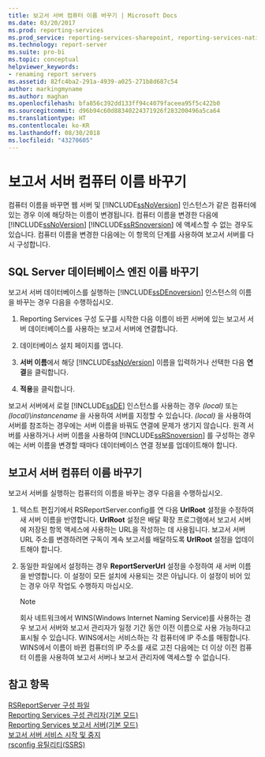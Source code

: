 ```yaml
---
title: 보고서 서버 컴퓨터 이름 바꾸기 | Microsoft Docs
ms.date: 03/20/2017
ms.prod: reporting-services
ms.prod_service: reporting-services-sharepoint, reporting-services-native
ms.technology: report-server
ms.suite: pro-bi
ms.topic: conceptual
helpviewer_keywords:
- renaming report servers
ms.assetid: 82fc4ba2-291a-4939-a025-271b8d687c54
author: markingmyname
ms.author: maghan
ms.openlocfilehash: bfa856c392dd133ff94c4079faceea95f5c422b0
ms.sourcegitcommit: d96b94c60d88340224371926f283200496a5ca64
ms.translationtype: HT
ms.contentlocale: ko-KR
ms.lasthandoff: 08/30/2018
ms.locfileid: "43270605"
---
```

# <a name="rename-a-report-server-computer"></a>보고서 서버 컴퓨터 이름 바꾸기
  컴퓨터 이름을 바꾸면 웹 서버 및 [!INCLUDE[ssNoVersion](../../includes/ssnoversion-md.md)] 인스턴스가 같은 컴퓨터에 있는 경우 이에 해당하는 이름이 변경됩니다. 컴퓨터 이름을 변경한 다음에 [!INCLUDE[ssNoVersion](../../includes/ssnoversion-md.md)] [!INCLUDE[ssRSnoversion](../../includes/ssrsnoversion-md.md)] 에 액세스할 수 없는 경우도 있습니다. 컴퓨터 이름을 변경한 다음에는 이 항목의 단계를 사용하여 보고서 서버를 다시 구성합니다.  
  
## <a name="renaming-a-sql-server-database-engine"></a>SQL Server 데이터베이스 엔진 이름 바꾸기  
 보고서 서버 데이터베이스를 실행하는  [!INCLUDE[ssDEnoversion](../../includes/ssdenoversion-md.md)] 인스턴스의 이름을 바꾸는 경우 다음을 수행하십시오.  
  
1.  Reporting Services 구성 도구를 시작한 다음 이름이 바뀐 서버에 있는 보고서 서버 데이터베이스를 사용하는 보고서 서버에 연결합니다.  
  
2.  데이터베이스 설치 페이지를 엽니다.  
  
3.  **서버 이름**에서 해당 [!INCLUDE[ssNoVersion](../../includes/ssnoversion-md.md)] 이름을 입력하거나 선택한 다음 **연결**을 클릭합니다.  
  
4.  **적용**을 클릭합니다.  
  
 보고서 서버에서 로컬 [!INCLUDE[ssDE](../../includes/ssde-md.md)] 인스턴스를 사용하는 경우 *(local)* 또는 *(local)\instancename* 을 사용하여 서버를 지정할 수 있습니다. *(local)* 을 사용하여 서버를 참조하는 경우에는 서버 이름을 바꿔도 연결에 문제가 생기지 않습니다. 원격 서버를 사용하거나 서버 이름을 사용하여 [!INCLUDE[ssRSnoversion](../../includes/ssrsnoversion-md.md)] 를 구성하는 경우에는 서버 이름을 변경할 때마다 데이터베이스 연결 정보를 업데이트해야 합니다.  
  
## <a name="renaming-a-report-server-computer"></a>보고서 서버 컴퓨터 이름 바꾸기  
 보고서 서버를 실행하는 컴퓨터의 이름을 바꾸는 경우 다음을 수행하십시오.  
  
1.  텍스트 편집기에서 RSReportServer.config를 연 다음 **UrlRoot** 설정을 수정하여 새 서버 이름을 반영합니다. **UrlRoot** 설정은 배달 확장 프로그램에서 보고서 서버에 저장된 항목 액세스에 사용하는 URL을 작성하는 데 사용됩니다. 보고서 서버 URL 주소를 변경하려면 구독이 계속 보고서를 배달하도록 **UrlRoot** 설정을 업데이트해야 합니다.  
  
2.  동일한 파일에서 설정하는 경우 **ReportServerUrl** 설정을 수정하여 새 서버 이름을 반영합니다. 이 설정이 모든 설치에 사용되는 것은 아닙니다. 이 설정이 비어 있는 경우 아무 작업도 수행하지 마십시오.  
  
    > [!NOTE]  
    >  회사 네트워크에서 WINS(Windows Internet Naming Service)를 사용하는 경우 보고서 서버와 보고서 관리자가 일정 기간 동안 이전 이름으로 사용 가능하다고 표시될 수 있습니다. WINS에서는 서비스하는 각 컴퓨터에 IP 주소를 매핑합니다. WINS에서 이름이 바뀐 컴퓨터의 IP 주소를 새로 고친 다음에는 더 이상 이전 컴퓨터 이름을 사용하여 보고서 서버나 보고서 관리자에 액세스할 수 없습니다.  
  
## <a name="see-also"></a>참고 항목  
 [RSReportServer 구성 파일](../../reporting-services/report-server/rsreportserver-config-configuration-file.md)   
 [Reporting Services 구성 관리자&#40;기본 모드&#41;](../../reporting-services/install-windows/reporting-services-configuration-manager-native-mode.md)   
 [Reporting Services 보고서 서버&#40;기본 모드&#41;](../../reporting-services/report-server/reporting-services-report-server-native-mode.md)   
 [보고서 서버 서비스 시작 및 중지](../../reporting-services/report-server/start-and-stop-the-report-server-service.md)   
 [rsconfig 유틸리티&#40;SSRS&#41;](../../reporting-services/tools/rsconfig-utility-ssrs.md)  
  
  
